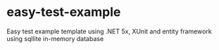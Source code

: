 # easy-test-example
Easy test example template using .NET 5x, XUnit and entity framework using sqllite in-memory database 
